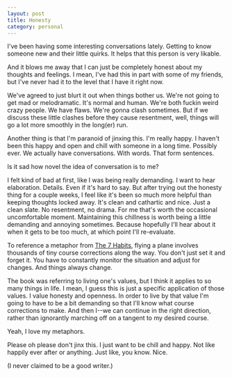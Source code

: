 ```yaml
---
layout: post
title: Honesty
category: personal
---
```


I've been having some interesting conversations lately. Getting to know someone new and their little quirks. It helps that this person is very likable. 

And it blows me away that I can just be completely honest about my thoughts and feelings. I mean, I've had this in part with some of my friends, but I've never had it to the level that I have it right now.

We've agreed to just blurt it out when things bother us. We're not going to get mad or melodramatic. It's normal and human. We're both fuckin weird crazy people. We have flaws. We're gonna clash sometimes. But if we discuss these little clashes before they cause resentment, well, things will go a lot more smoothly in the long(er) run.

Another thing is that I'm paranoid of jinxing this. I'm really happy. I haven't been this happy and open and chill with someone in a long time. Possibly ever. We actually have conversations. With words. That form sentences.

Is it sad how novel the idea of conversation is to me?

I felt kind of bad at first, like I was being really demanding. I want to hear elaboration. Details. Even if it's hard to say. But after trying out the honesty thing for a couple weeks, I feel like it's been so much more helpful than keeping thoughts locked away. It's clean and cathartic and nice. Just a clean slate. No resentment, no drama. For me that's worth the occasional uncomfortable moment. Maintaining this chillness is worth being a little demanding and annoying sometimes. Because hopefully I'll hear about it when it gets to be too much, at which point I'll re-evaluate.

To reference a metaphor from [The 7 Habits](http://smile.amazon.com/Habits-Highly-Effective-People-Anniversary-ebook/dp/B00GOZV3TM/ref=sr_1_1?ie=UTF8&qid=1424664038&sr=8-1&keywords=7+habits), flying a plane involves thousands of tiny course corrections along the way. You don't just set it and forget it. You have to constantly monitor the situation and adjust for changes. And things always change.

The book was referring to living one's values, but I think it applies to so many things in life. I mean, I guess this is just a specific application of those values. I value honesty and openness. In order to live by that value I'm going to have to be a bit demanding so that I'll know what course corrections to make. And then I--we can continue in the right direction, rather than ignorantly marching off on a tangent to my desired course.

Yeah, I love my metaphors.

Please oh please don't jinx this. I just want to be chill and happy. Not like happily ever after or anything. Just like, you know. Nice.

(I never claimed to be a good writer.)